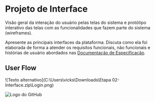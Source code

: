 
# Projeto de Interface

Visão geral da interação do usuário pelas telas do sistema e protótipo interativo das telas com as funcionalidades que fazem parte do sistema (wireframes).

 Apresente as principais interfaces da plataforma. Discuta como ela foi elaborada de forma a atender os requisitos funcionais, não funcionais e histórias de usuário abordados nas <a href="2-Especificação do Projeto.md"> Documentação de Especificação</a>.

## User Flow

![Texto alternativo](C:\Users\vicks\Downloads\Etapa 02-Interface.zip\Login.png)


![Logo do GitHub](https://www.figma.com/design/Scia9woIUoPAopthxkmmgj/Etapa-02-Projetoweb?node-id=0-1&p=f&t=jIo7RKnlfm0zJa5e-0)
